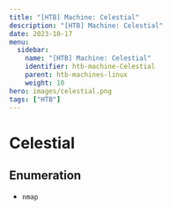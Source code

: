 ```yaml
---
title: "[HTB] Machine: Celestial"
description: "[HTB] Machine: Celestial"
date: 2023-10-17
menu:
  sidebar:
    name: "[HTB] Machine: Celestial"
    identifier: htb-machine-Celestial
    parent: htb-machines-linux
    weight: 10
hero: images/celestial.png
tags: ["HTB"]
---
```


# Celestial
## Enumeration
- `nmap`
```
```